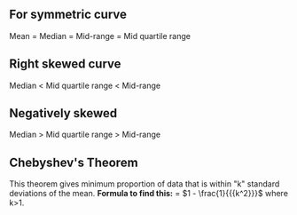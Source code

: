 ## For symmetric curve
Mean = Median = Mid-range = Mid quartile range

## Right skewed curve
Median < Mid quartile range < Mid-range

## Negatively skewed
Median > Mid quartile range > Mid-range

## Chebyshev's Theorem
This theorem gives minimum proportion of data that is within "k" standard deviations of the mean.
**Formula to find this:** = $1 - \frac{1}{{{k^2}}}$ where k>1.
